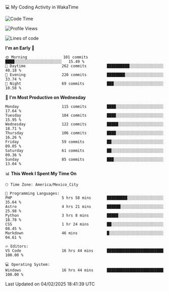 💻 My Coding Activity in WakaTime
<!--START_SECTION:waka-->
![Code Time](http://img.shields.io/badge/Code%20Time-205%20hrs%2040%20mins-blue)

![Profile Views](http://img.shields.io/badge/Profile%20Views-0-blue)

![Lines of code](https://img.shields.io/badge/From%20Hello%20World%20I%27ve%20Written-1.8%20million%20lines%20of%20code-blue)

**I'm an Early 🐤** 

```text
🌞 Morning                101 commits         ████░░░░░░░░░░░░░░░░░░░░░   15.49 % 
🌆 Daytime                262 commits         ██████████░░░░░░░░░░░░░░░   40.18 % 
🌃 Evening                220 commits         ████████░░░░░░░░░░░░░░░░░   33.74 % 
🌙 Night                  69 commits          ███░░░░░░░░░░░░░░░░░░░░░░   10.58 % 
```
📅 **I'm Most Productive on Wednesday** 

```text
Monday                   115 commits         ████░░░░░░░░░░░░░░░░░░░░░   17.64 % 
Tuesday                  104 commits         ████░░░░░░░░░░░░░░░░░░░░░   15.95 % 
Wednesday                122 commits         █████░░░░░░░░░░░░░░░░░░░░   18.71 % 
Thursday                 106 commits         ████░░░░░░░░░░░░░░░░░░░░░   16.26 % 
Friday                   59 commits          ██░░░░░░░░░░░░░░░░░░░░░░░   09.05 % 
Saturday                 61 commits          ██░░░░░░░░░░░░░░░░░░░░░░░   09.36 % 
Sunday                   85 commits          ███░░░░░░░░░░░░░░░░░░░░░░   13.04 % 
```


📊 **This Week I Spent My Time On** 

```text
🕑︎ Time Zone: America/Mexico_City

💬 Programming Languages: 
PHP                      5 hrs 58 mins       █████████░░░░░░░░░░░░░░░░   35.64 % 
Astro                    4 hrs 21 mins       ██████░░░░░░░░░░░░░░░░░░░   25.98 % 
Python                   3 hrs 8 mins        █████░░░░░░░░░░░░░░░░░░░░   18.78 % 
CSS                      1 hr 24 mins        ██░░░░░░░░░░░░░░░░░░░░░░░   08.45 % 
Markdown                 46 mins             █░░░░░░░░░░░░░░░░░░░░░░░░   04.61 % 

🔥 Editors: 
VS Code                  16 hrs 44 mins      █████████████████████████   100.00 % 

💻 Operating System: 
Windows                  16 hrs 44 mins      █████████████████████████   100.00 % 
```


 Last Updated on 04/02/2025 18:41:39 UTC
<!--END_SECTION:waka-->
